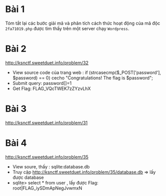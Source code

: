  
# Bài 1
Tóm tắt lại các bước giải mã và phân tích cách thức hoạt động của mã độc `2fa71019.php` được tìm thấy trên một server chạy `Wordpress`.


# Bài 2
http://ksnctf.sweetduet.info/problem/32
 - View source code của trang web :
          if (strcasecmp($_POST['password'], $password) == 0)
          cecho "Congratulations! The flag is $password";
 - Submit query: password[]=1
 - Get Flag:  FLAG_VQcTWEK7zZYzvLhX


# Bài 3
http://ksnctf.sweetduet.info/problem/31


# Bài 4
http://ksnctf.sweetduet.info/problem/35
- View soure, thấy : sqlite:database.db
- Truy cập http://ksnctf.sweetduet.info/problem/35/database.db => lấy được database
- sqlite> select * from user , lấy được Flag:
  root|FLAG_iySDmApNegJvwmxN
